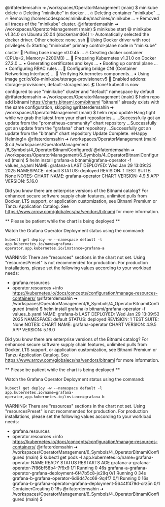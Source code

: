 @rifaterdemsahin ➜ /workspaces/OperatorManagement (main) $ minikube delete
🔥  Deleting "minikube" in docker ...
🔥  Deleting container "minikube" ...
🔥  Removing /home/codespace/.minikube/machines/minikube ...
💀  Removed all traces of the "minikube" cluster.
@rifaterdemsahin ➜ /workspaces/OperatorManagement (main) $ minikube start
😄  minikube v1.34.0 on Ubuntu 20.04 (docker/amd64)
✨  Automatically selected the docker driver. Other choices: none, ssh
📌  Using Docker driver with root privileges
👍  Starting "minikube" primary control-plane node in "minikube" cluster
🚜  Pulling base image v0.0.45 ...
🔥  Creating docker container (CPUs=2, Memory=2200MB) ...
🐳  Preparing Kubernetes v1.31.0 on Docker 27.2.0 ...
    ▪ Generating certificates and keys ...
    ▪ Booting up control plane ...
    ▪ Configuring RBAC rules ...
🔗  Configuring bridge CNI (Container Networking Interface) ...
🔎  Verifying Kubernetes components...
    ▪ Using image gcr.io/k8s-minikube/storage-provisioner:v5
🌟  Enabled addons: storage-provisioner, default-storageclass
🏄  Done! kubectl is now configured to use "minikube" cluster and "default" namespace by default
@rifaterdemsahin ➜ /workspaces/OperatorManagement (main) $ helm repo add bitnami https://charts.bitnami.com/bitnami
"bitnami" already exists with the same configuration, skipping
@rifaterdemsahin ➜ /workspaces/OperatorManagement (main) $ helm repo update
Hang tight while we grab the latest from your chart repositories...
...Successfully got an update from the "prometheus-community" chart repository
...Successfully got an update from the "grafana" chart repository
...Successfully got an update from the "bitnami" chart repository
Update Complete. ⎈Happy Helming!⎈
@rifaterdemsahin ➜ /workspaces/OperatorManagement (main) $ cd /workspaces/OperatorManagement
/6_Symbols/4_OperatorBitnamiConfigured/
@rifaterdemsahin ➜ /workspaces/OperatorManagement/6_Symbols/4_OperatorBitnamiConfigured (main) $ helm install grafana-a bitnami/grafana-operator -f values_a.yaml
NAME: grafana-a
LAST DEPLOYED: Wed Jan 29 13:09:23 2025
NAMESPACE: default
STATUS: deployed
REVISION: 1
TEST SUITE: None
NOTES:
CHART NAME: grafana-operator
CHART VERSION: 4.9.5
APP VERSION: 5.16.0

Did you know there are enterprise versions of the Bitnami catalog? For enhanced secure software supply chain features, unlimited pulls from Docker, LTS support, or application customization, see Bitnami Premium or Tanzu Application Catalog. See https://www.arrow.com/globalecs/na/vendors/bitnami for more information.

** Please be patient while the chart is being deployed **

Watch the Grafana Operator Deployment status using the command:

    kubectl get deploy -w --namespace default -l app.kubernetes.io/name=grafana-operator,app.kubernetes.io/instance=grafana-a


WARNING: There are "resources" sections in the chart not set. Using "resourcesPreset" is not recommended for production. For production installations, please set the following values according to your workload needs:
  - grafana.resources
  - operator.resources
+info https://kubernetes.io/docs/concepts/configuration/manage-resources-containers/
@rifaterdemsahin ➜ /workspaces/OperatorManagement/6_Symbols/4_OperatorBitnamiConfigured (main) $ helm install grafana-b bitnami/grafana-operator -f values_b.yaml
NAME: grafana-b
LAST DEPLOYED: Wed Jan 29 13:09:53 2025
NAMESPACE: default
STATUS: deployed
REVISION: 1
TEST SUITE: None
NOTES:
CHART NAME: grafana-operator
CHART VERSION: 4.9.5
APP VERSION: 5.16.0

Did you know there are enterprise versions of the Bitnami catalog? For enhanced secure software supply chain features, unlimited pulls from Docker, LTS support, or application customization, see Bitnami Premium or Tanzu Application Catalog. See https://www.arrow.com/globalecs/na/vendors/bitnami for more information.

** Please be patient while the chart is being deployed **

Watch the Grafana Operator Deployment status using the command:

    kubectl get deploy -w --namespace default -l app.kubernetes.io/name=grafana-operator,app.kubernetes.io/instance=grafana-b


WARNING: There are "resources" sections in the chart not set. Using "resourcesPreset" is not recommended for production. For production installations, please set the following values according to your workload needs:
  - grafana.resources
  - operator.resources
+info https://kubernetes.io/docs/concepts/configuration/manage-resources-containers/
@rifaterdemsahin ➜ /workspaces/OperatorManagement/6_Symbols/4_OperatorBitnamiConfigured (main) $ kubectl get pods -l app.kubernetes.io/name=grafana-operator
NAME                                                             READY   STATUS              RESTARTS   AGE
grafana-a-grafana-operator-7f86bf58b4-7f9x9                      1/1     Running             0          46s
grafana-a-grafana-operator-grafana-deployment-6f47b5c8-jx28q     0/1     Running             0          34s
grafana-b-grafana-operator-6d9d47cc69-9q4f7                      0/1     Running             0          16s
grafana-b-grafana-operator-grafana-deployment-5644ff479d-crz5n   0/1     ContainerCreating   0          16s
@rifaterdemsahin ➜ /workspaces/OperatorManagement/6_Symbols/4_OperatorBitnamiConfigured (main) $ 